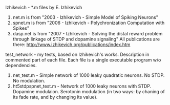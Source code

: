 Izhikevich - *.m files by E. Izhikevich
1) net.m is from "2003 - Izhikevich - Simple Model of Spiking Neurons"
2) spnet.m is from "2006 - Izhikevich - Polychronization Computation with Spikes"
3) dasp.net is from "2007 - Izhikevich - Solving the distal reward problem through linkage of STDP and dopamine signaling"
All publications are there: http://www.izhikevich.org/publications/index.htm

test_network - my tests, based on Izhikevich's works. 
Description in commented part of each file. 
Each file is a single executable program w/o dependencies.
1) net_test.m - Simple network of 1000 leaky quadratic neurons. No STDP. No modulation.
2) ht5stdpspnet_test.m - Network of 1000 leaky neurons with STDP. Dopamine modulaion. Serotonin modulation (in two ways: by chaning of its fade rate, and by changing its value).